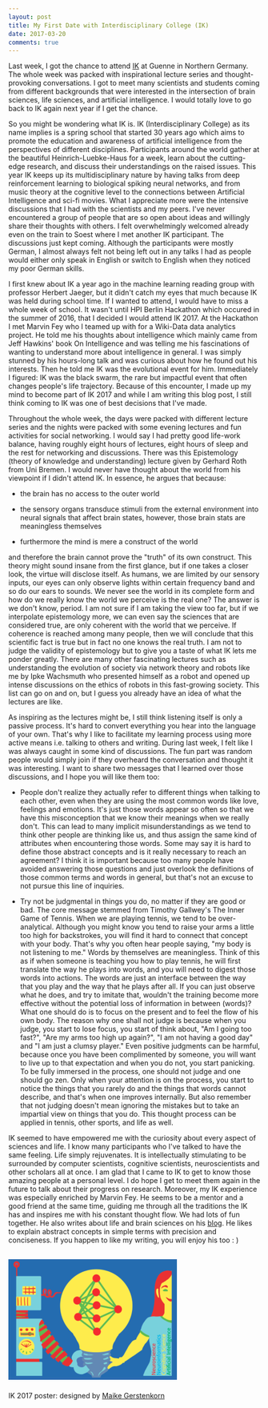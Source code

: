 ```yaml
---
layout: post
title: My First Date with Interdisciplinary College (IK)
date: 2017-03-20
comments: true
---
```


Last week, I got the chance to attend [IK](https://interdisciplinary-college.de) at Guenne in Northern Germany. The whole week was packed with inspirational lecture series and thought-provoking conversations. I got to meet many scientists and students coming from different backgrounds that were interested in the intersection of brain sciences, life sciences, and artificial intelligence. I would totally love to go back to IK again next year if I get the chance.

So you might be wondering what IK is. IK (Interdisciplinary College) as its name implies is a spring school that started 30 years ago which aims to promote the education and awareness of artificial intelligence from the perspectives of different disciplines. Participants around the world gather at the beautiful Heinrich-Luebke-Haus for a week, learn about the cutting-edge research, and discuss their understandings on the raised issues. This year IK keeps up its multidisciplinary nature by having talks from deep reinforcement learning to biological spiking neural networks, and from music theory at the cognitive level to the connections between Artificial Intelligence and sci-fi movies. What I appreciate more were the intensive discussions that I had with the scientists and my peers. I've never encountered a group of people that are so open about ideas and willingly share their thoughts with others. I felt overwhelmingly welcomed already even on the train to Soest where I met another IK participant. The discussions just kept coming. Although the participants were mostly German, I almost always felt not being left out in any talks I had as people would either only speak in English or switch to English when they noticed my poor German skills.

I first knew about IK a year ago in the machine learning reading group with professor Herbert Jaeger, but it didn't catch my eyes that much because IK was held during school time. If I wanted to attend, I would have to miss a whole week of school. It wasn't until HPI Berlin Hackathon which occured in the summer of 2016, that I decided I would attend IK 2017. At the Hackathon I met Marvin Fey who I teamed up with for a Wiki-Data data analytics project. He told me his thoughts about intelligence which mainly came from Jeff Hawkins' book On Intelligence and was telling me his fascinations of wanting to understand more about intelligence in general. I was simply stunned by his hours-long talk and was curious about how he found out his interests. Then he told me IK was the evolutional event for him. Immediately I figured: IK was the black swarm, the rare but impactful event that often changes people's life trajectory. Because of this encounter, I made up my mind to become part of IK 2017 and while I am writing this blog post, I still think coming to IK was one of best decisions that I've made.

Throughout the whole week, the days were packed with different lecture series and the nights were packed with some evening lectures and fun activities for social networking. I would say I had pretty good life-work balance, having roughly eight hours of lectures, eight hours of sleep and the rest for networking and discussions. There was this Epistemology (theory of knowledge and understanding) lecture given by Gerhard Roth from Uni Bremen. I would never have thought about the world from his viewpoint if I didn't attend IK. In essence, he argues that because:

* the brain has no access to the outer world 

* the sensory organs transduce stimuli from the external environment into neural signals that affect brain states, however, those brain stats are meaningless themselves

* furthermore the mind is mere a construct of the world

and therefore the brain cannot prove the "truth" of its own construct. This theory might sound insane from the first glance, but if one takes a closer look, the virtue will disclose itself. As humans, we are limited by our sensory inputs, our eyes can only observe lights within certain frequency band and so do our ears to sounds. We never see the world in its complete form and how do we really know the world we perceive is the real one? The answer is we don't know, period. I am not sure if I am taking the view too far, but if we interpolate epistemology more, we can even say the sciences that are considered true, are only coherent with the world that we perceive. If coherence is reached among many people, then we will conclude that this scientific fact is true but in fact no one knows the real truth. I am not to judge the validity of epistemology but to give you a taste of what IK lets me ponder greatly. There are many other fascinating lectures such as understanding the evolution of society via network theory and robots like me by Ipke Wachsmuth who presented himself as a robot and opened up intense discussions on the ethics of robots in this fast-growing society. This list can go on and on, but I guess you already have an idea of what the lectures are like.

As inspiring as the lectures might be, I still think listening itself is only a passive process. It's hard to convert everything you hear into the language of your own. That's why I like to facilitate my learning process using more active means i.e. talking to others and writing. During last week, I felt like I was always caught in some kind of discussions. The fun part was random people would simply join if they overheard the conversation and thought it was interesting. I want to share two messages that I learned over those discussions, and I hope you will like them too:

* People don't realize they actually refer to different things when talking to each other, even when they are using the most common words like love, feelings and emotions. It's just those words appear so often so that we have this misconception that we know their meanings when we really don't. This can lead to many implicit misunderstandings as we tend to think other people are thinking like us, and thus assign the same kind of attributes when encountering those words. Some may say it is hard to define those abstract concepts and is it really necessary to reach an agreement? I think it is important because too many people have avoided answering those questions and just overlook the definitions of those common terms and words in general, but that's not an excuse to not pursue this line of inquiries.

* Try not be judgmental in things you do, no matter if they are good or bad. The core message stemmed from Timothy Gallwey's The Inner Game of Tennis. When we are playing tennis, we tend to be over-analytical. Although you might know you tend to raise your arms a little too high for backstrokes, you will find it hard to connect that concept with your body. That's why you often hear people saying, "my body is not listening to me." Words by themselves are meaningless. Think of this as if when someone is teaching you how to play tennis, he will first translate the way he plays into words, and you will need to digest those words into actions. The words are just an interface between the way that you play and the way that he plays after all. If you can just observe what he does, and try to imitate that, wouldn't the training become more effective without the potential loss of information in between (words)? What one should do is to focus on the present and to feel the flow of his own body. The reason why one shall not judge is because when you judge, you start to lose focus, you start of think about, "Am I going too fast?", "Are my arms too high up again?", "I am not having a good day" and "I am just a clumsy player." Even positive judgments can be harmful, because once you have been complimented by someone, you will want to live up to that expectation and when you do not, you start panicking. To be fully immersed in the process, one should not judge and one should go zen. Only when your attention is on the process, you start to notice the things that you rarely do and the things that words cannot describe, and that's when one improves internally. But also remember that not judging doesn't mean ignoring the mistakes but to take an impartial view on things that you do. This thought process can be applied in tennis, other sports, and life as well.

IK seemed to have empowered me with the curiosity about every aspect of sciences and life. I know many participants who I've talked to have the same feeling. Life simply rejuvenates. It is intellectually stimulating to be surrounded by computer scientists, cognitive scientists, neuroscientists and other scholars all at once. I am glad that I came to IK to get to know those amazing people at a personal level. I do hope I get to meet them again in the future to talk about their progress on research. Moreover, my IK experience was especially enriched by Marvin Fey. He seems to be a mentor and a good friend at the same time, guiding me through all the traditions the IK has and inspires me with his constant thought flow. We had lots of fun together. He also writes about life and brain sciences on his [blog](http://www.velarys.com). He likes to explain abstract concepts in simple terms with precision and conciseness. If you happen to like my writing, you will enjoy his too : )


![](/assets/images/ik2017.png)
---
IK 2017 poster: designed by [Maike Gerstenkorn](http://mgerstenkorn.jimdo.com/)
